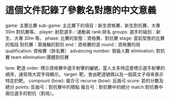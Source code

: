 # 這個文件記錄了參數名對應的中文意義

game: 主要比賽
sub-game: 主比賽下的項目：新生資格賽、新生對抗賽、大專 30m 對抗賽等。
player: 射箭選手／運動員
rank:排名
groups: 選手的組別：新生、大專 30m 等。
phase: 比賽的型態：資格賽、對抗賽
stage:
當前型態的比賽的階段
對抗賽：第幾輪的對抗
end：資格賽的波
round：資格賽的局
qualification: 資格賽（排名賽）
advancing number: 晉級人數
elimination: 對抗賽
team elimination:團體對抗賽

lane: 靶道
order: 標示資格賽中選手射擊的編號，當人太多時這會標示選手射擊的順序，通常用大寫字母顯示。
target: 靶，會由靶道號碼以及一個英文子母來表示特定的靶。
compount (bow): 複合弓
recurve (bow): 反曲弓
score: 箭的分數及總分
points:
反曲弓：對抗賽中的積點
複合弓：對抗賽中的總分
match:對抗賽中兩位選手的對抗（對局）。
